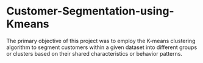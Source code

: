# Customer-Segmentation-using-Kmeans
The primary objective of this project was to employ the K-means clustering algorithm to segment customers within a given dataset into different groups or clusters based on their shared characteristics or behavior patterns.
